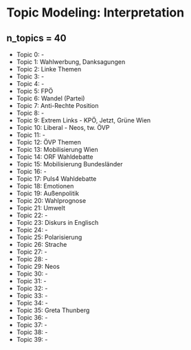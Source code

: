 # Topic Modeling: Interpretation

## n_topics = 40

* Topic 0: -
* Topic 1: Wahlwerbung, Danksagungen
* Topic 2: Linke Themen
* Topic 3: -
* Topic 4: -
* Topic 5: FPÖ
* Topic 6: Wandel (Partei)
* Topic 7: Anti-Rechte Position
* Topic 8: -
* Topic 9: Extrem Links - KPÖ, Jetzt, Grüne Wien
* Topic 10: Liberal - Neos, tw. ÖVP
* Topic 11: -
* Topic 12: ÖVP Themen
* Topic 13: Mobilisierung Wien
* Topic 14: ORF Wahldebatte
* Topic 15: Mobilisierung Bundesländer
* Topic 16: -
* Topic 17: Puls4 Wahldebatte
* Topic 18: Emotionen
* Topic 19: Außenpolitik
* Topic 20: Wahlprognose
* Topic 21: Umwelt
* Topic 22: -
* Topic 23: Diskurs in Englisch
* Topic 24: -
* Topic 25: Polarisierung
* Topic 26: Strache
* Topic 27: -
* Topic 28: -
* Topic 29: Neos
* Topic 30: -
* Topic 31: -
* Topic 32: -
* Topic 33: -
* Topic 34: -
* Topic 35: Greta Thunberg
* Topic 36: -
* Topic 37: -
* Topic 38: -
* Topic 39: -
